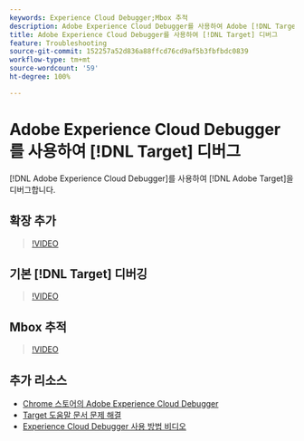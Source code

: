 ```yaml
---
keywords: Experience Cloud Debugger;Mbox 추적
description: Adobe Experience Cloud Debugger를 사용하여 Adobe [!DNL Target] 을 디버그합니다.
title: Adobe Experience Cloud Debugger를 사용하여 [!DNL Target] 디버그
feature: Troubleshooting
source-git-commit: 152257a52d836a88ffcd76cd9af5b3fbfbdc0839
workflow-type: tm+mt
source-wordcount: '59'
ht-degree: 100%

---
```



# Adobe Experience Cloud Debugger를 사용하여 [!DNL Target] 디버그

[!DNL Adobe Experience Cloud Debugger]를 사용하여 [!DNL Adobe Target]을 디버그합니다.

## 확장 추가

>[!VIDEO](https://video.tv.adobe.com/v/33241/?quality=12&captions=kor)

## 기본 [!DNL Target] 디버깅

>[!VIDEO](https://video.tv.adobe.com/v/33299/?quality=12&captions=kor)

## Mbox 추적

>[!VIDEO](https://video.tv.adobe.com/v/33304/?quality=12&captions=kor)

## 추가 리소스

+ [Chrome 스토어의 Adobe Experience Cloud Debugger](https://chrome.google.com/webstore/detail/adobe-experience-cloud-de/ocdmogmohccmeicdhlhhgepeaijenapj?hl=en)
+ [Target 도움말 문서 문제 해결](/help/main/r-troubleshooting-target/troubleshooting-target.md)
+ [Experience Cloud Debugger 사용 방법 비디오](https://helpx.adobe.com/marketing-cloud-core/kt/using/experience-cloud-debugger-feature-video-use.html)
